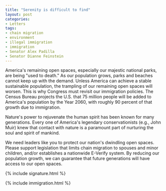 ```yaml
---
title: "Serenity is difficult to find"
layout: post
categories:
- Letters
tags:
- chain migration
- environment
- illegal immigration
- immigration
- Senator Alex Padilla
- Senator Dianne Feinstein
---
```


America's remaining open spaces, especially our majestic national parks, are being "used to death." As our population grows, parks and beaches cannot keep up with the demand. Unless America can achieve a stable sustainable population, the trampling of our remaining open spaces will worsen. This is why Congress must revisit our immigration policies. The Census Bureau projects the U.S. that 75 million people will be added to America's population by the Year 2060, with roughly 90 percent of that growth due to immigration.

Nature's power to rejuvenate the human spirit has been known for many generations. Every one of America's legendary conservationists (e.g., John Muir) knew that contact with nature is a paramount part of nurturing the soul and spirit of mankind.

We need leaders like you to protect our nation's dwindling open spaces. Please support legislation that limits chain migration to spouses and minor children, and/or establishes a nationwide E-Verify system. By reducing our population growth, we can guarantee that future generations will have access to our open spaces.

{% include signature.html %}

{% include immigration.html %}
